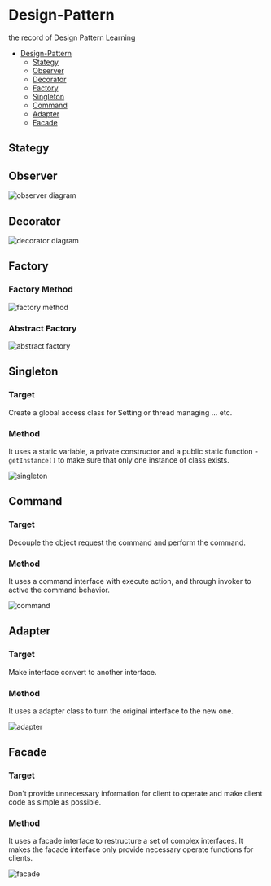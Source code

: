 # Design-Pattern
the record of Design Pattern Learning
- [Design-Pattern](#design-pattern)
  - [Stategy](#stategy)
  - [Observer](#observer)
  - [Decorator](#decorator)
  - [Factory](#factory)
  - [Singleton](#singleton)
  - [Command](#command)
  - [Adapter](#adapter)
  - [Facade](#facade)

## Stategy

## Observer

![observer diagram](img/observer_diagram.png)

## Decorator

![decorator diagram](img/decorator_diagram.png)

## Factory

### Factory Method

![factory method](img/factory_method.png)

### Abstract Factory

![abstract factory](img/abstract_factory.png)

## Singleton

### Target

Create a global access class for Setting or thread managing ... etc.

### Method
It uses a static variable, a private constructor and a public static function - `getInstance()` to make sure that only one instance of class exists.

![singleton](img/singleton_diagram.png)

## Command

### Target

Decouple the object request the command and perform the command.

### Method

It uses a command interface with execute action, and through invoker to active the command behavior. 

![command](img/command_diagram.png)

## Adapter

### Target

Make interface convert to another interface.

### Method

It uses a adapter class to turn the original interface to the new one.

![adapter](img/adapter_diagram.png)

## Facade

### Target

Don't provide unnecessary information for client to operate and make client code as simple as possible.

### Method

It uses a facade interface to restructure a set of complex interfaces. It makes the facade interface only provide necessary operate functions for clients.

![facade](img/facade_diagram.png)